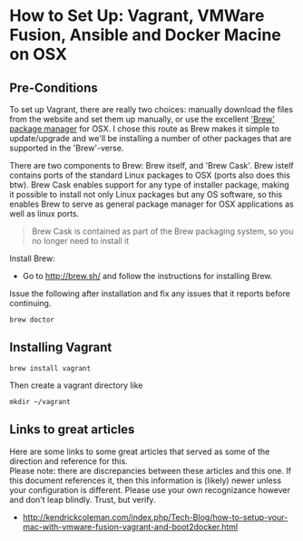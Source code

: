 # How to Set Up: Vagrant, VMWare Fusion, Ansible and Docker Macine on OSX

## Pre-Conditions
To set up Vagrant, there are really two choices: manually download the files from the website and set them up manually, 
or use the excellent ['Brew' package manager](http://brew.sh/) for OSX.  I chose this route as Brew makes it simple to 
update/upgrade and we'll be installing a number of other packages that are supported in the 'Brew'-verse.

There are two components to Brew: Brew itself, and 'Brew Cask'.  Brew istelf contains ports of the standard
Linux packages to OSX (ports also does this btw).  Brew Cask enables support for any type of installer package, making
it possible to install not only Linux packages but any OS software, so this enables Brew to serve as general package
manager for OSX applications as well as linux ports.

> Brew Cask is contained as part of the Brew packaging system, so you no longer need to install it

Install Brew:
* Go to http://brew.sh/ and follow the instructions for installing Brew.

Issue the following after installation and fix any issues that it reports before continuing.
```
brew doctor 
```

## Installing Vagrant

```
brew install vagrant
```

Then create a vagrant directory like 

```
mkdir ~/vagrant
```

## Links to great articles
Here are some links to some great articles that served as some of the direction and reference for this.  
Please note: there are discrepancies between these articles and this one.  If this document references it, 
then this information is (likely) newer unless your configuration is different.  Please use your own 
recognizance however and don't leap blindly.  Trust, but verify.

* http://kendrickcoleman.com/index.php/Tech-Blog/how-to-setup-your-mac-with-vmware-fusion-vagrant-and-boot2docker.html

